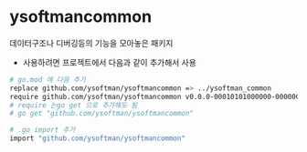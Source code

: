 # ysoftmancommon

데이터구조나 디버깅등의 기능을 모아놓은 패키지

- 사용하려면 프로젝트에서 다음과 같이 추가해서 사용

```bash
# go.mod 에 다음 추가
replace github.com/ysoftman/ysoftmancommon => ../ysoftman_common
require github.com/ysoftman/ysoftmancommon v0.0.0-00010101000000-000000000000 // indirect
# require 는go get 으로 추가해도 됨
# go get "github.com/ysoftman/ysoftmancommon"

# .go import 추가
import "github.com/ysoftman/ysoftmancommon"
```
